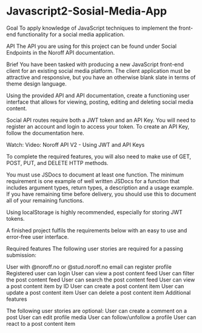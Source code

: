 # Javascript2-Sosial-Media-App
Goal
To apply knowledge of JavaScript techniques to implement the front-end functionality for a social media application.

API
The API you are using for this project can be found under Social Endpoints in the Noroff API documentation.

Brief
You have been tasked with producing a new JavaScript front-end client for an existing social media platform. The client application must be attractive and responsive, but you have an otherwise blank slate in terms of theme design language.

Using the provided API and API documentation, create a functioning user interface that allows for viewing, posting, editing and deleting social media content.

Social API routes require both a JWT token and an API Key. You will need to register an account and login to access your token. To create an API Key, follow the documentation here.

Watch: Video: Noroff API V2 - Using JWT and API Keys

To complete the required features, you will also need to make use of GET, POST, PUT, and DELETE HTTP methods.

You must use JSDocs to document at least one function. The minimum requirement is one example of well written JSDocs for a function that includes argument types, return types, a description and a usage example. If you have remaining time before delivery, you should use this to document all of your remaining functions.

Using localStorage is highly recommended, especially for storing JWT tokens.

A finished project fulfils the requirements below with an easy to use and error-free user interface.

Required features
The following user stories are required for a passing submission:

User with @noroff.no or @stud.noroff.no email can register profile
Registered user can login
User can view a post content feed
User can filter the post content feed
User can search the post content feed
User can view a post content item by ID
User can create a post content item
User can update a post content item
User can delete a post content item
Additional features

The following user stories are optional:
User can create a comment on a post
User can edit profile media
User can follow/unfollow a profile
User can react to a post content item